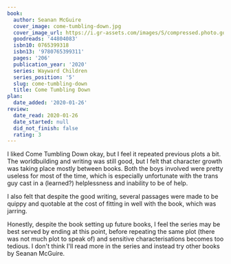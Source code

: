 ```yaml
---
book:
  author: Seanan McGuire
  cover_image: come-tumbling-down.jpg
  cover_image_url: https://i.gr-assets.com/images/S/compressed.photo.goodreads.com/books/1556543251l/44804083._SX98_.jpg
  goodreads: '44804083'
  isbn10: 0765399318
  isbn13: '9780765399311'
  pages: '206'
  publication_year: '2020'
  series: Wayward Children
  series_position: '5'
  slug: come-tumbling-down
  title: Come Tumbling Down
plan:
  date_added: '2020-01-26'
review:
  date_read: 2020-01-26
  date_started: null
  did_not_finish: false
  rating: 3
---
```


I liked Come Tumbling Down okay, but I feel it repeated previous plots a bit. The worldbuilding and writing was still good, but I felt that character growth was taking place mostly between books. Both the boys involved were pretty useless for most of the time, which is especially unfortunate with the trans guy cast in a (learned?) helplessness and inability to be of help.

I also felt that despite the good writing, several passages were made to be quippy and quotable at the cost of fitting in well with the book, which was jarring.

Honestly, despite the book setting up future books, I feel the series may be best served by ending at this point, before repeating the same plot (there was not much plot to speak of) and sensitive characterisations becomes too tedious. I don't think I'll read more in the series and instead try other books by Seanan McGuire.
